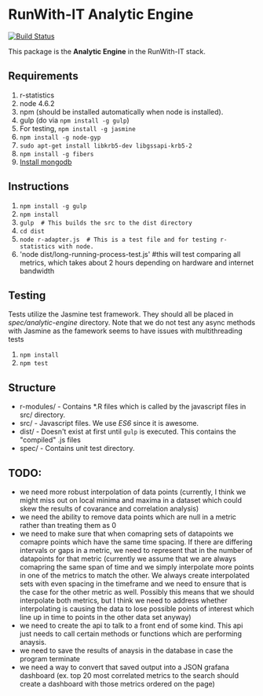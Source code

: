 # RunWith-IT Analytic Engine

[![Build Status](http://162.246.157.107:8080/job/analytic-engine-unit-tests-dev/badge/icon)](http://162.246.157.107:8080/job/analytic-engine-unit-tests-dev/)


This package is the **Analytic Engine** in the RunWith-IT stack.

## Requirements
1. r-statistics
2. node 4.6.2
3. npm (should be installed automatically when node is installed).
4. gulp (do via `npm install -g gulp`)
5. For testing, `npm install -g jasmine`
6. `npm install -g node-gyp`
7. `sudo apt-get install libkrb5-dev libgssapi-krb5-2`
8. `npm install -g fibers`
9. [Install mongodb](https://www.digitalocean.com/community/tutorials/how-to-install-mongodb-on-ubuntu-16-04)

## Instructions
1. `npm install -g gulp`
2. `npm install`
3. `gulp  # This builds the src to the dist directory`
4. `cd dist`
5. `node r-adapter.js  # This is a test file and for testing r-statistics with node.`
6. 'node dist/long-running-process-test.js' #this will test comparing all metrics, which takes about 2 hours depending on hardware and internet bandwidth

## Testing
Tests utilize the Jasmine test framework. They should all be placed in _spec/analytic-engine_ directory. Note that we do not test any async methods with Jasmine as the famework seems to have issues with multithreading tests
1. `npm install`
2. `npm test`

## Structure
* r-modules/ - Contains *.R files which is called by the javascript files in src/ directory.
* src/ - Javascript files. We use _ES6_ since it is awesome.
* dist/ - Doesn't exist at first until `gulp` is executed. This contains the "compiled" .js files
* spec/ - Contains unit test directory.

## TODO:
* we need more robust interpolation of data points (currently, I think we might miss out on local minima and maxima in a dataset which could skew the results of covarance and correlation analysis)
* we need the ability to remove data points which are null in a metric rather than treating them as 0
* we need to make sure that when comapring sets of datapoints we comapre points which have the same time spacing. If there are differing intervals or gaps in a metric, we need to represent that in the number of datapoints for that metric (currently we assume that we are always comapring the same span of time and we simply interpolate more points in one of the metrics to match the other. We always create interpolated sets with even spacing in the timeframe and we need to ensure that is the case for the other metric as well. Possibly this means that we should interpolate both metrics, but I think we need to address whether interpolating is causing the data to lose possible points of interest which line up in time to points in the other data set anyway)
* we need to create the api to talk to a front end of some kind. This api just needs to call certain methods or functions which are performing anaysis.
* we need to save the results of anaysis in the database in case the program terminate
* we need a way to convert that saved output into a JSON grafana dashboard (ex. top 20 most correlated metrics to the search should create a dashboard with those metrics ordered on the page)



